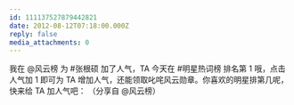```yaml
---
id: 111137527879442821
date: 2012-08-12T07:18:00.000Z
reply: false
media_attachments: 0
---
```


我在 @风云榜 为 #张根硕 加了人气，TA 今天在 #明星热词榜 排名第 1 哦，点击人气加 1 即可为 TA 增加人气，还能领取叱咤风云勋章。你喜欢的明星排第几呢，快来给 TA 加人气吧： （分享自 @风云榜）​​​​

